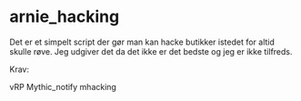# arnie_hacking

Det er et simpelt script der gør man kan hacke butikker istedet for altid skulle røve. Jeg udgiver det da det ikke er det bedste og jeg er ikke tilfreds.

Krav:

vRP
Mythic_notify
mhacking
